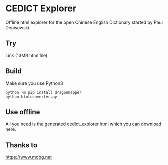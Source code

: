 # CEDICT Explorer
Offline html explorer for the open Chinese English Dictionary started by Paul Denisowski

## Try
Link (13MB html file)

## Build
Make sure you use Python3

```
python -m pip install dragonmapper
python htmlconverter.py
```

## Use offline
All you need is the generated cedict_explorer.html which you can download here.

## Thanks to
https://www.mdbg.net
